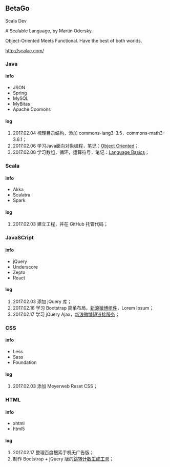 ## BetaGo

Scala Dev

A Scalable Language, by Martin Odersky.

Object-Oriented Meets Functional. Have the best of both worlds.

http://scalac.com/

### Java

#### info

* JSON
* Spring
* MySQL
* MyBitas
* Apache Coomons

#### log

1. 2017.02.04 梳理目录结构，添加 commons-lang3-3.5，commons-math3-3.6.1；
2. 2017.02.06 学习Java面向对象编程，笔记：[Object Oriented](http://scalac.com/index.php?title=Object-Oriented)；
3. 2017.02.08 学习数组，循环，运算符号，笔记：[Language Basics](http://scalac.com/index.php?title=Language_Basics)；

### Scala

#### info

* Akka
* Scalatra
* Spark

#### log

1. 2017.02.03 建立工程，并在 GitHub 托管代码；

### JavaSCript

#### info

* jQuery
* Underscore
* Zepto
* React


#### log

1. 2017.02.03 添加 jQuery 库；
2. 2017.02.16 学习 Bootstrap 简单布局，[新浪微博组件](http://scalac.com/static/ivy/dwz/index.html)，Lorem Ipsum；
3. 2017.02.17 学习 jQuery Ajax，[新浪微博短链接服务](http://scalac.com/static/ivy/dwz/tcn.html)；

### CSS

#### info

* Less
* Sass
* Foundation

#### log

1. 2017.02.03 添加 Meyerweb Reset CSS；

### HTML

#### info

* xhtml
* html5

#### log

1. 2017.02.17 整理百度搜索手机无广告版；
2. 制作 Bootstrap + jQuery 版的[跳转计数生成工具](http://scalac.com/static/ivy/dwz/useParam-jQuery.html)；


